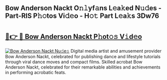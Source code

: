 ## Bow Anderson Nackt O𝚗𝚕yf𝚊ns L𝚎a𝚔ed N𝚞𝚍es - Part-RlS P𝚑𝚘tos Vi𝚍𝚎o - H𝚘𝚝 Part L𝚎a𝚔s 3Dw76

# <h2><a href="http://kf91cq4.oniu.top/?m=Bow+Anderson+Nackt">🔗👉 🔴 Bow Anderson Nackt P𝚑ot𝚘𝚜 V𝚒d𝚎o</a></h2>

[![Bow Anderson Nackt Nu𝚍e𝚜](https://i.imgur.com/0qMVB7G.gif)](http://kf91cq4.oniu.top/?m=Bow+Anderson+Nackt)
Digital media artist and amusement provider Bow Anderson Nackt, celebrated for publishing dance and lifestyle tutorials through viral dance moves and compact films. Skilled acrobat Bow Anderson Nackt, celebrated for their remarkable abilities and achievements in performing acrobatic feats.  
